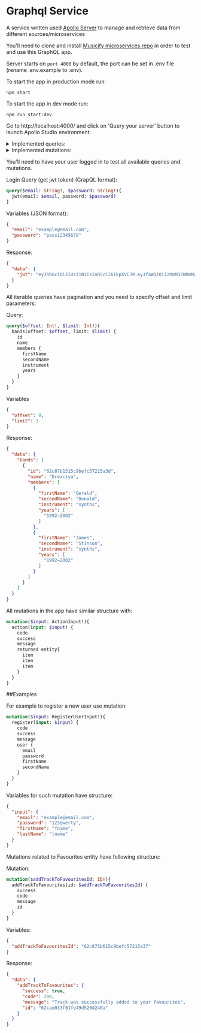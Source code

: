 # Graphql Service

A service written used [Apollo Server](https://www.apollographql.com/ "Apollo Server") to manage and retrieve data from different sources/microservices

You'll need to clone and install [Musicify microservices repo](https://github.com/rolling-scopes-school/node-graphql-service) in order to test and use this GraphQL app.

Server starts on `port 4000` by default, the port can be set in .env file (rename .env.example to .env).

To start the app in production mode run:
```
npm start
```

To start the app in dev mode run:
```
npm run start:dev
```

Go to http://localhost:4000/ and click on 'Query your server' button to launch Apollo Studio environment.

<details>
  <summary>Implemented queries:</summary>
  ```
  - artist
  - artists
  - genre
  - genres
  - track
  - tracks
  - band
  - bands
  - album
  - albums
  - jwt
  - user
  - favourites (available only for logged in user)
  ```
</details>

<details>
  <summary>Implemented mutations:</summary>
  ```
  - Artists
    - createArtist
    - deleteArtist
    - updateArtist
  - Genres
    - createGenre
    - deleteGenre
    - updateGenre
  - Bands
    - createBand
    - deleteBand
    - updateBand
  - Tracks
    - createTrack
    - deleteTrack
    - updateTrack
  - Albums
    - createAlbum
    - deleteAlbum
    - updateAlbum
  - Users
    - register
  - Favourites
    - addTrackToFavourites
    - addBandToFavourites
    - addArtistToFavourites
    - addGenreToFavourites
  ```
</details>

You'll need to have your user logged in to test all available queries and mutations.

Login Query (get jwt token) (GrapQL format):
```graphql
query($email: String!, $password: String!){
  jwt(email: $email, password: $password)
}
```

Variables (JSON format):
```JSON
{
  "email": "example@email.com",
  "password": "pass12345678"
}
```

Response:
```JSON
{
  "data": {
    "jwt": "eyJhbGciOiJIUzI1NiIsInR5cCI6IkpXVCJ9.eyJfaWQiOiI2MmM3ZWRmMWY4Y2M5Nzc2YWJjNjZmYzUiLCJmaXJzdE5hbWUiOiJmbmFtZTMiLCJsYXN0TmFtZSI6ImxuYW1lMyIsImVtYWlsIjoiZW1haWwzQGVtYWlsLmNvbSIsImlhdCI6MTY1NzU0NjA5NX0.4oZ9CNkOSqEYe-357oCpa-hYxWWfki2rzTKiF2cWbEk"
  }
}
```

All iterable queries have pagination and you need to specify offset and limit parameters:

Query:
```graphql
query($offset: Int!, $limit: Int!){
  bands(offset: $offset, limit: $limit) {
    id
    name
    members {
      firstName
      secondName
      instrument
      years
    }
  }
}
```

Variables
```JSON
{
  "offset": 0,
  "limit": 3
}
```

Response:
```JSON
{
  "data": {
    "bands": [
      {
        "id": "62c87b1315c9befc57215a3d",
        "name": "Drexciya",
        "members": [
          {
            "firstName": "Gerald",
            "secondName": "Donald",
            "instrument": "synths",
            "years": [
              "1992–2002"
            ]
          },
          {
            "firstName": "James",
            "secondName": "Stinson",
            "instrument": "synths",
            "years": [
              "1992–2002"
            ]
          }
        ]
      }
    ]
  }
}
```

All mutations in the app have similar structure with:
```graphql
mutation($input: ActionInput!){
  action(input: $input) {
    code
    success
    message
    returned entity{
      item
      item
      item
    }
  }
}
```

##Examples

For example to register a new user use mutation:
```graphql
mutation($input: RegisterUserInput!){
  register(input: $input) {
    code
    success
    message
    user {
      email
      password
      firstName
      secondName
    }
  }
}
```

Variables for such mutation have structure:
```JSON
{
  "input": {
    "email": "example@email.com",
    "password": "123qwerty",
    "firstName": "fname",
    "lastName": "lname"
  }
}
```

Mutations related to Favourites entity have following structure:

Mutation:
```graphql
mutation($addTrackToFavouritesId: ID!){
  addTrackToFavourites(id: $addTrackToFavouritesId) {
    success
    code
    message
    id
  }
}
```

Variables:
```JSON
{
  "addTrackToFavouritesId": "62c875b615c9befc57215a37"
}
```

Response:
```JSON
{
  "data": {
    "addTrackToFavourites": {
      "success": true,
      "code": 200,
      "message": "Track was successfully added to your favourites",
      "id": "62cae033f01fe49d520d240a"
    }
  }
}
```
